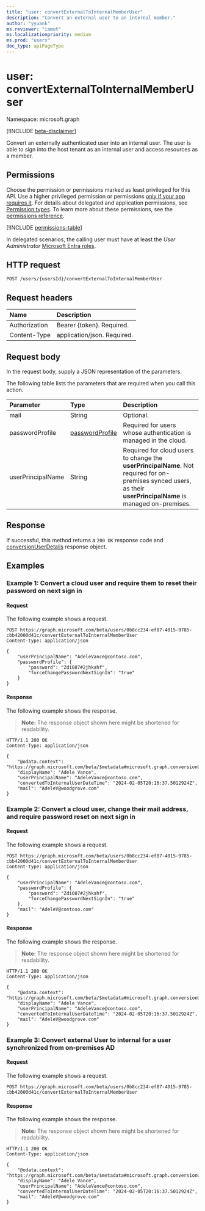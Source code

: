 ```yaml
---
title: "user: convertExternalToInternalMemberUser"
description: "Convert an external user to an internal member."
author: "yyuank"
ms.reviewer: "iamut"
ms.localizationpriority: medium
ms.prod: "users"
doc_type: apiPageType
---
```


# user: convertExternalToInternalMemberUser

Namespace: microsoft.graph

[!INCLUDE [beta-disclaimer](../../includes/beta-disclaimer.md)]

Convert an externally authenticated user into an internal user. The user is able to sign into the host tenant as an internal user and access resources as a member. <!--For more information about how the two user types differ, see [What are the default user permissions in Microsoft Entra ID?](/entra/fundamentals/users-default-permissions?context=graph%2Fcontext).-->

## Permissions

Choose the permission or permissions marked as least privileged for this API. Use a higher privileged permission or permissions [only if your app requires it](/graph/permissions-overview#best-practices-for-using-microsoft-graph-permissions). For details about delegated and application permissions, see [Permission types](/graph/permissions-overview#permission-types). To learn more about these permissions, see the [permissions reference](/graph/permissions-reference).

<!-- {
  "blockType": "permissions",
  "name": "user-convertexternaltointernalmemberuser-permissions"
}
-->
[!INCLUDE [permissions-table](../includes/permissions/user-convertexternaltointernalmemberuser-permissions.md)]

In delegated scenarios, the calling user must have at least the *User Administrator* [Microsoft Entra roles](/entra/identity/role-based-access-control/permissions-reference?toc=%2Fgraph%2Ftoc.json).

## HTTP request

<!-- {
  "blockType": "ignored"
}
-->
``` http
POST /users/{usersId}/convertExternalToInternalMemberUser
```

## Request headers

|Name|Description|
|:---|:---|
|Authorization|Bearer {token}. Required.|
|Content-Type|application/json. Required.|

## Request body

In the request body, supply a JSON representation of the parameters.

The following table lists the parameters that are required when you call this action.

|Parameter|Type|Description|
|:---|:---|:---|
|mail|String|Optional. |
|passwordProfile|[passwordProfile](../resources/passwordprofile.md)|Required for users whose authentication is managed in the cloud.|
|userPrincipalName|String|Required for cloud users to change the **userPrincipalName**. Not required for on-premises synced users, as their **userPrincipalName** is managed on-premises.|


## Response

If successful, this method returns a `200 OK` response code and [conversionUserDetails](../resources/conversionUserDetails.md) response object.

## Examples

### Example 1: Convert a cloud user and require them to reset their password on next sign in

#### Request

The following example shows a request.
<!-- {
  "blockType": "request",
  "name": "userthis.convertexternaltointernalmemberuser-cloudonly"
}
-->
```http
POST https://graph.microsoft.com/beta/users/0b8cc234-ef87-4015-9785-cbb42000d41c/convertExternalToInternalMemberUser
Content-type: application/json

{
    "userPrincipalName": "AdeleVance@contoso.com",
    "passwordProfile": {
        "password": "Zdi087#2jhkahf",
        "forceChangePasswordNextSignIn": "true"
    }
}
```

#### Response

The following example shows the response.
>**Note:** The response object shown here might be shortened for readability.
<!-- {
  "blockType": "response",
  "truncated": true,
  "@odata.type": "microsoft.graph.conversionUserDetails"
}
-->
```http
HTTP/1.1 200 OK
Content-Type: application/json

{
    "@odata.context": "https://graph.microsoft.com/beta/$metadata#microsoft.graph.conversionUserDetails",
    "displayName": "Adele Vance",
    "userPrincipalName": "AdeleVance@contoso.com",
    "convertedToInternalUserDateTime": "2024-02-05T20:16:37.5012924Z",
    "mail": "AdeleV@woodgrove.com"
}
```

### Example 2: Convert a cloud user, change their mail address, and require password reset on next sign in

#### Request

The following example shows a request.
<!-- {
  "blockType": "request",
  "name": "userthis.convertexternaltointernalmemberuser-cloudonly-with-mail"
}
-->
```http
POST https://graph.microsoft.com/beta/users/0b8cc234-ef87-4015-9785-cbb42000d41c/convertExternalToInternalMemberUser
Content-type: application/json

{
    "userPrincipalName": "AdeleVance@contoso.com",
    "passwordProfile": {
        "password": "Zdi087#2jhkahf",
        "forceChangePasswordNextSignIn": "true"
    },
    "mail": "AdeleV@contoso.com"
}
```

#### Response

The following example shows the response.
>**Note:** The response object shown here might be shortened for readability.
<!-- {
  "blockType": "response",
  "truncated": true,
  "@odata.type": "microsoft.graph.conversionUserDetails"
}
-->
``` http
HTTP/1.1 200 OK
Content-Type: application/json

{
    "@odata.context": "https://graph.microsoft.com/beta/$metadata#microsoft.graph.conversionUserDetails",
    "displayName": "Adele Vance",
    "userPrincipalName": "AdeleVance@contoso.com",
    "convertedToInternalUserDateTime": "2024-02-05T20:16:37.5012924Z",
    "mail": "AdeleV@woodgrove.com"
}
```

### Example 3: Convert external User to internal for a user synchronized from on-premises AD

#### Request

The following example shows a request.
<!-- {
  "blockType": "request",
  "name": "userthis.convertexternaltointernalmemberuser-synceduser"
}
-->
```http
POST https://graph.microsoft.com/beta/users/0b8cc234-ef87-4015-9785-cbb42000d41c/convertExternalToInternalMemberUser
```

#### Response

The following example shows the response.
>**Note:** The response object shown here might be shortened for readability.
<!-- {
  "blockType": "response",
  "truncated": true,
  "@odata.type": "microsoft.graph.conversionUserDetails"
}
-->
``` http
HTTP/1.1 200 OK
Content-Type: application/json

{
    "@odata.context": "https://graph.microsoft.com/beta/$metadata#microsoft.graph.conversionUserDetails",
    "displayName": "Adele Vance",
    "userPrincipalName": "AdeleVance@contoso.com",
    "convertedToInternalUserDateTime": "2024-02-05T20:16:37.5012924Z",
    "mail": "AdeleV@woodgrove.com"
}
```


